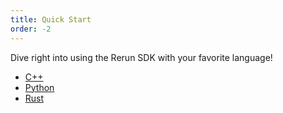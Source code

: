 ```yaml
---
title: Quick Start
order: -2
---
```


Dive right into using the Rerun SDK with your favorite language!

* [C++](./quick-start/cpp.md)
* [Python](./quick-start/python.md)
* [Rust](./quick-start/rust.md)
